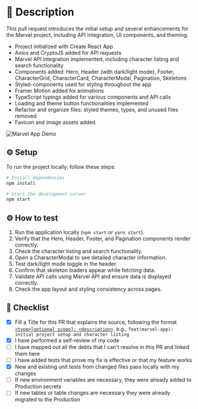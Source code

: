 # :scroll: Description

This pull request introduces the initial setup and several enhancements for the Marvel project, including API integration, UI components, and theming.

- Project initialized with Create React App  
- Axios and CryptoJS added for API requests  
- Marvel API integration implemented, including character listing and search functionality  
- Components added: Hero, Header (with dark/light mode), Footer, CharacterGrid, CharacterCard, CharacterModal, Pagination, Skeletons  
- Styled-components used for styling throughout the app  
- Framer Motion added for animations  
- TypeScript typings added for various components and API calls  
- Loading and theme button functionalities implemented  
- Refactor and organize files: styled themes, types, and unused files removed  
- Favicon and image assets added  

![Marvel App Demo](https://github.com/andrezadesousa/code-hero/blob/master/public/assets/demo.gif)

## :gear: Setup

To run the project locally, follow these steps:

```bash
# Install dependencies
npm install

# Start the development server
npm start
```

## :gear: How to test

1. Run the application locally (`npm start` or `yarn start`).  
2. Verify that the Hero, Header, Footer, and Pagination components render correctly.  
3. Check the character listing and search functionality.  
4. Open a CharacterModal to see detailed character information.  
5. Test dark/light mode toggle in the header.  
6. Confirm that skeleton loaders appear while fetching data.  
7. Validate API calls using Marvel API and ensure data is displayed correctly.  
8. Check the app layout and styling consistency across pages.  

## :notebook: Checklist

- [x] Fill a Title for this PR that explains the source, following the format [`<type>[optional scope]: <description>`](https://www.conventionalcommits.org/). e.g., `feat(marvel-app): initial project setup and character listing`
- [x] I have performed a self-review of my code
- [ ] I have mapped out all the debts that I can't resolve in this PR and linked them here
- [ ] I have added tests that prove my fix is effective or that my feature works
- [x] New and existing unit tests from changed files pass locally with my changes
- [ ] If new environment variables are necessary, they were already added to Production secrets
- [ ] If new tables or table changes are necessary they were already migrated to the Production
